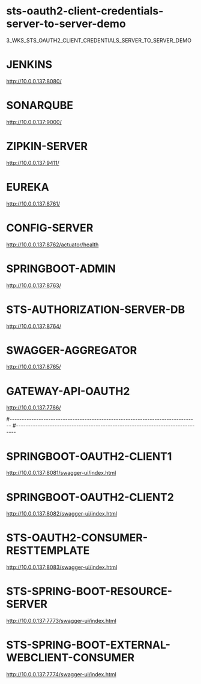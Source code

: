 # sts-oauth2-client-credentials-server-to-server-demo
3_WKS_STS_OAUTH2_CLIENT_CREDENTIALS_SERVER_TO_SERVER_DEMO

# JENKINS
http://10.0.0.137:8080/

# SONARQUBE
http://10.0.0.137:9000/

# ZIPKIN-SERVER
http://10.0.0.137:9411/

# EUREKA
http://10.0.0.137:8761/

# CONFIG-SERVER
http://10.0.0.137:8762/actuator/health

# SPRINGBOOT-ADMIN
http://10.0.0.137:8763/

# STS-AUTHORIZATION-SERVER-DB
http://10.0.0.137:8764/

# SWAGGER-AGGREGATOR
http://10.0.0.137:8765/

# GATEWAY-API-OAUTH2
http://10.0.0.137:7766/

#------------------------------------------------------------------------------
#------------------------------------------------------------------------------

# SPRINGBOOT-OAUTH2-CLIENT1
http://10.0.0.137:8081/swagger-ui/index.html

# SPRINGBOOT-OAUTH2-CLIENT2
http://10.0.0.137:8082/swagger-ui/index.html

# STS-OAUTH2-CONSUMER-RESTTEMPLATE
http://10.0.0.137:8083/swagger-ui/index.html

# STS-SPRING-BOOT-RESOURCE-SERVER
http://10.0.0.137:7773/swagger-ui/index.html

# STS-SPRING-BOOT-EXTERNAL-WEBCLIENT-CONSUMER
http://10.0.0.137:7774/swagger-ui/index.html
